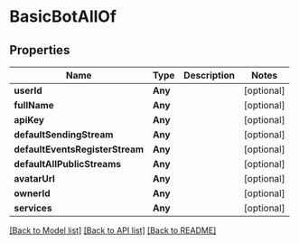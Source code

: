 # BasicBotAllOf

## Properties
Name | Type | Description | Notes
------------ | ------------- | ------------- | -------------
**userId** | **Any** |  | [optional] 
**fullName** | **Any** |  | [optional] 
**apiKey** | **Any** |  | [optional] 
**defaultSendingStream** | **Any** |  | [optional] 
**defaultEventsRegisterStream** | **Any** |  | [optional] 
**defaultAllPublicStreams** | **Any** |  | [optional] 
**avatarUrl** | **Any** |  | [optional] 
**ownerId** | **Any** |  | [optional] 
**services** | **Any** |  | [optional] 

[[Back to Model list]](../README.md#documentation-for-models) [[Back to API list]](../README.md#documentation-for-api-endpoints) [[Back to README]](../README.md)


